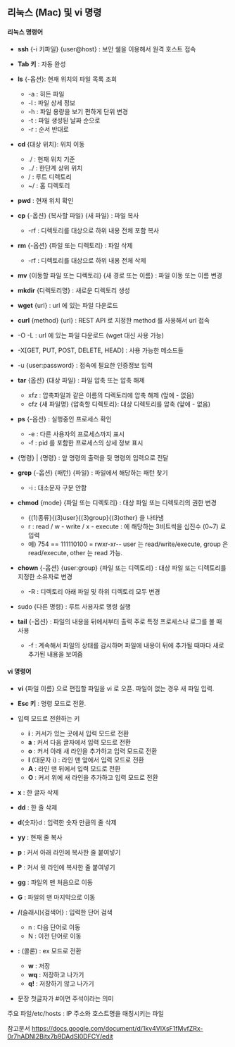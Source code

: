 ## 리눅스 (Mac) 및 vi 명령


#### 리눅스 명령어

- **ssh** {-i 키파일} {user@host} : 보안 쉘을 이용해서 원격 호스트 접속

- **Tab 키** : 자동 완성

- **ls** {-옵션}: 현재 위치의 파일 목록 조회
  - -a : 히든 파일
  - -l : 파일 상세 정보
  - -h : 파일 용량을 보기 편하게 단위 변경
  - -t : 파일 생성된 날짜 순으로
  - -r : 순서 반대로

- **cd** {대상 위치}: 위치 이동
  - ./ : 현재 위치 기준
  - ../ : 한단계 상위 위치
  - / : 루트 디렉토리
  - ~/ : 홈 디렉토리 

- **pwd** : 현재 위치 확인

- **cp** {-옵션} {복사할 파일} {새 파일} : 파일 복사
  - -rf : 디렉토리를 대상으로 하위 내용 전체 포함 복사

- **rm** {-옵션} {파일 또는 디렉토리} : 파일 삭제
  - -rf : 디렉토리를 대상으로 하위 내용 전체 삭제

- **mv** {이동할 파일 또는 디렉토리} {새 경로 또는 이름} : 파일 이동 또는 이름 변경

- **mkdir** {디렉토리명} : 새로운 디렉토리 생성

-  **wget** {url} : url 에 있는 파일 다운로드

-  **curl** {method} {url} : REST API 로 지정한 method 를 사용해서 url 접속
  - -O -L : url 에 있는 파일 다운로드 (wget 대신 사용 가능)
  - -X[GET, PUT, POST, DELETE, HEAD] : 사용 가능한 메소드들
  - -u {user:password} : 접속에 필요한 인증정보 입력

- **tar** {옵션} {대상 파일} : 파일 압축 또는 압축 해제
  - xfz : 압축파일과 같은 이름의 디렉토리에 압축 해제 (앞에 - 없음)
  - cfz {새 파일명} {압축할 디렉토리}: 대상 디렉토리를 압축 (앞에 - 없음)

- **ps** {-옵션} : 실행중인 프로세스 확인
  - -e : 다른 사용자의 프로세스까지 표시
  - -f : pid 를 포함한 프로세스의 상세 정보 표시
- {명령} | {명령} : 앞 명령의 출력을 뒷 명령의 입력으로 전달

- **grep** {-옵션} {패턴} {파일} : 파일에서 해당하는 패턴 찾기
  - -i : 대소문자 구분 안함

- **chmod** {mode} {파일 또는 디렉토리} : 대상 파일 또는 디렉토리의 권한 변경
  - {(1)종류}{(3)user}{(3)group}{(3)other} 을 나타냄
  - r : read / w - write / x - execute : 에 해당하는 3비트씩을 십진수 (0~7) 로 입력
  - 예) 754 == 111110100 = rwxr-xr-- 
    user 는 read/write/execute, group 은 read/execute, other 는 read 가능.

- **chown** {-옵션} {user:group} {파일 또는 디렉토리} : 대상 파일 또는 디렉토리를 지정한 소유자로 변경
  - -R : 디렉토리 아래 파일 및 하위 디렉토리 모두 변경

- sudo {다른 명령} : 루트 사용자로 명령 실행


- **tail** {-옵션} : 파일의 내용을 뒤에서부터 출력 주로 특정 프로세스나 로그를 볼 때 사용
  - -f : 계속해서 파일의 상태를 감시하며 파일에 내용이 뒤에 추가될 때마다 새로 추가된 내용을 보여줌


#### vi 명령어

-  **vi** {파일 이름} 으로 편집할 파일을 vi 로 오픈. 파일이 없는 경우 새 파일 입력.

- **Esc 키** : 명령 모드로 전환.

- 입력 모드로 전환하는 키
  - **i** : 커서가 있는 곳에서 입력 모드로 전환
  - **a** : 커서 다음 글자에서 입력 모드로 전환
  - **o** : 커서 아래 새 라인을 추가하고 입력 모드로 전환
  - **I** (대문자 i) : 라인 맨 앞에서 입력 모드로 전환
  - **A** : 라인 맨 뒤에서 입력 모드로 전환
  - **O** : 커서 위에 새 라인을 추가하고 입력 모드로 전환

-  **x** : 한 글자 삭제

- **dd** : 한 줄 삭제

- **d**{숫자}d : 입력한 숫자 만큼의 줄 삭제

- **yy** : 현재 줄 복사

- **p** : 커서 아래 라인에 복사한 줄 붙여넣기

- **P** : 커서 윗 라인에 복사한 줄 붙여넣기

- **gg** : 파일의 맨 처음으로 이동

- **G** : 파일의 맨 마지막으로 이동

- **/**(슬래시){검색어} : 입력한 단어 검색
  - n : 다음 단어로 이동
  - N : 이전 단어로 이동

- **:** (콜론) : ex 모드로 전환
  - **w** : 저장
  - **wq** : 저장하고 나가기
  - **q!** : 저장하기 않고 나가기

- 문장 첫글자가 #이면 주석이라는 의미



주요 파일/etc/hosts : IP 주소와 호스트명을 매칭시키는 파일

참고문서 https://docs.google.com/document/d/1kv4VlXsF1fMvfZRx-0r7hADNI2Bitx7b9DAdSI0DFCY/edit
